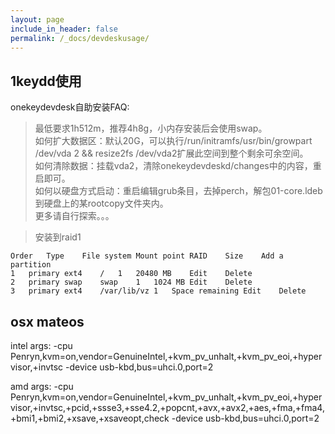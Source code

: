 ```yaml
---
layout: page
include_in_header: false
permalink: /_docs/devdeskusage/
---
```



1keydd使用
-------

onekeydevdesk自助安装FAQ:

> 最低要求1h512m，推荐4h8g，小内存安装后会使用swap。    
> 如何扩大数据区：默认20G，可以执行/run/initramfs/usr/bin/growpart /dev/vda 2 && resize2fs /dev/vda2扩展此空间到整个剩余可余空间。  
> 如何清除数据：挂载vda2，清除onekeydevdeskd/changes中的内容，重启即可。  
> 如何以硬盘方式启动：重启编辑grub条目，去掉perch，解包01-core.ldeb到硬盘上的某rootcopy文件夹内。   
> 更多请自行探索。。。  

> 安装到raid1

```
Order	Type	File system	Mount point	RAID	Size	Add a partition	
1	primary	ext4	/	1	20480 MB	Edit	Delete
2	primary	swap	swap	1	1024 MB	Edit	Delete
3	primary	ext4	/var/lib/vz	1	Space remaining	Edit	Delete
```

osx mateos
--------

intel
args: -cpu Penryn,kvm=on,vendor=GenuineIntel,+kvm_pv_unhalt,+kvm_pv_eoi,+hypervisor,+invtsc -device usb-kbd,bus=uhci.0,port=2


amd
args: -cpu Penryn,kvm=on,vendor=GenuineIntel,+kvm_pv_unhalt,+kvm_pv_eoi,+hypervisor,+invtsc,+pcid,+ssse3,+sse4.2,+popcnt,+avx,+avx2,+aes,+fma,+fma4,+bmi1,+bmi2,+xsave,+xsaveopt,check -device usb-kbd,bus=uhci.0,port=2

